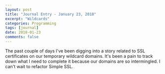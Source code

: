 ```yaml
---
layout: post
title: "Journal Entry - January 23, 2018"
excerpt: "Wildcards"
categories: Programming
tags: [journal]
date: 2018-01-23
comments: false
---
```


The past couple of days I've been digging into a story related to SSL certificates on our temporary wildcard domains. It's been a pain to track down what I need to complete it because our domains are so intermingled. I can't wait to refactor Simple SSL.